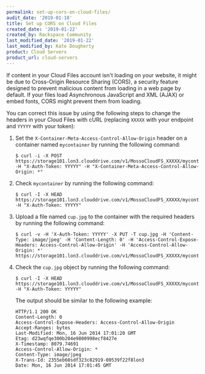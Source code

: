 ```yaml
---
permalink: set-up-cors-on-cloud-files/
audit_date: '2019-01-18'
title: Set up CORS on Cloud Files
created_date: '2019-01-22'
created_by: Rackspace Community
last_modified_date: '2019-01-22'
last_modified_by: Kate Dougherty
product: Cloud Servers
product_url: cloud-servers
---
```


If content in your Cloud Files account isn't loading on your website, it might
be due to Cross-Origin Resource Sharing (CORS), a security feature designed to
prevent malicious content from loading in a web page by default. If your files
load Asynchronous JavaScript and XML (AJAX) or embed fonts, CORS might prevent them from loading.

You can correct this issue by using the following steps to change the headers
in your Cloud Files with cURL (replacing `XXXXX` with your endpoint and
`YYYYY` with your token):

1. Set the `X-Container-Meta-Access-Control-Allow-Origin` header on a
   container named `mycontainer` by running the following command:

       $ curl -i -X POST https://storage101.lon3.clouddrive.com/v1/MossoCloudFS_XXXXX/mycontainer/ -H "X-Auth-Token: YYYYY" -H "X-Container-Meta-Access-Control-Allow-Origin: *"

2. Check `mycontainer` by running the following command:

       $ curl -I -X HEAD https://storage101.lon3.clouddrive.com/v1/MossoCloudFS_XXXXX/mycontainer/ -H "X-Auth-Token: YYYYY"

3. Upload a file named `cup.jpg` to the container with the required headers by
   running the following command:

       $ curl -v -H 'X-Auth-Token: YYYYY' -X PUT -T cup.jpg -H 'Content-Type: image/jpeg' -H 'Content-Length: 0' -H 'Access-Control-Expose-Headers: Access-Control-Allow-Origin' -H 'Access-Control-Allow-Origin: *' https://storage101.lon3.clouddrive.com/v1/MossoCloudFS_XXXXX/mycontainer/cup.jpg

4. Check the `cup.jpg` object by running the following command:

       $ curl -I -X HEAD https://storage101.lon3.clouddrive.com/v1/MossoCloudFS_XXXXX/mycontainer/cup.jpg -H "X-Auth-Token: YYYYY"

   The output should be similar to the following example:

       HTTP/1.1 200 OK
       Content-Length: 0
       Access-Control-Expose-Headers: Access-Control-Allow-Origin
       Accept-Ranges: bytes
       Last-Modified: Mon, 16 Jun 2014 17:01:20 GMT
       Etag: d23wqfqe300b204e9800998ecf8427e
       X-Timestamp: 8079.74691
       Access-Control-Allow-Origin: *
       Content-Type: image/jpeg
       X-Trans-Id: 2355eb60sdf323c82919-00539f22f8lon3
       Date: Mon, 16 Jun 2014 17:01:45 GMT
